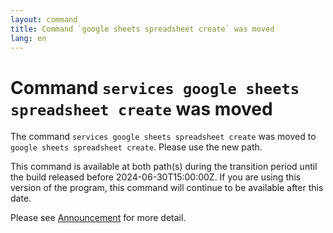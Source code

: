 ```yaml
---
layout: command
title: Command `google sheets spreadsheet create` was moved
lang: en
---
```


# Command `services google sheets spreadsheet create` was moved

The command `services google sheets spreadsheet create` was moved to `google sheets spreadsheet create`. Please use the new path.

This command is available at both path(s) during the transition period until the build released before 2024-06-30T15:00:00Z. If you are using this version of the program, this command will continue to be available after this date.

Please see [Announcement](https://github.com/watermint/toolbox/discussions/797) for more detail.


